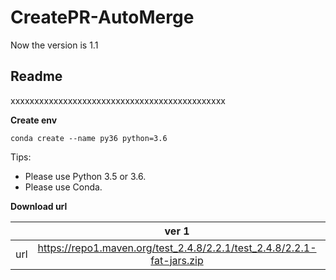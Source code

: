 # CreatePR-AutoMerge

Now the version is 1.1
## **Readme**
xxxxxxxxxxxxxxxxxxxxxxxxxxxxxxxxxxxxxxxxxxxxx

**Create env**
```
conda create --name py36 python=3.6
```

Tips:
* Please use Python 3.5 or 3.6.
* Please use Conda.


**Download url**

|           | ver 1 | ver 2 |
| :-------: | :---------: | :--------------------------: |
| url | https://repo1.maven.org/test_2.4.8/2.2.1/test_2.4.8/2.2.1-fat-jars.zip | https://oss.sonatype.org/content/repositories/snapshots/com/test/test_2.4.8/2.2.1-SNAPSHOT/ |
